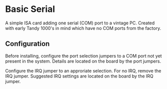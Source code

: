Basic Serial
============

A simple ISA card adding one serial (COM) port to a vintage PC. 
Created with early Tandy 1000's in mind which have no COM ports from the factory.

Configuration
-------------

Before installing, configure the port selection jumpers to a COM port not yet present 
in the system. Details are located on the board by the port jumpers.

Configure the IRQ jumper to an approriate selection. For no IRQ, remove the IRQ jumper.
Suggested IRQ settings are located on the board by the IRQ jumper.

